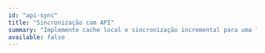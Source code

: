 ```yaml
---
id: "api-sync"
title: "Sincronização com API"
summary: "Implemente cache local e sincronização incremental para uma lista de itens."
available: false
---
```


<script setup lang="ts">
import LessonRenderer from '@/components/lesson/LessonRenderer.vue';
import exerciseData from './api-sync.json';
</script>

<LessonRenderer :data="exerciseData" />
